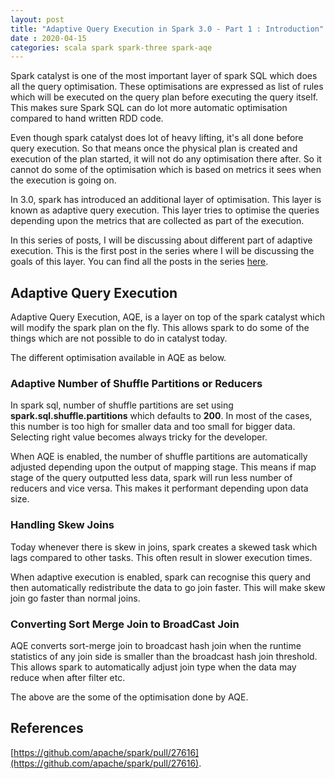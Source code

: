 ```yaml
---
layout: post
title: "Adaptive Query Execution in Spark 3.0 - Part 1 : Introduction"
date : 2020-04-15
categories: scala spark spark-three spark-aqe
---
```

Spark catalyst is one of the most important layer of spark SQL which does all the query optimisation. These optimisations are expressed as list of rules which will be executed on the query plan before executing the query itself. This makes sure Spark SQL can do lot more automatic optimisation compared to hand written RDD code.

Even though spark catalyst does lot of heavy lifting, it's all done before query execution. So that means once the physical plan is created and execution of the plan started, it will not do any optimisation there after. So it cannot do some of the optimisation which is based on metrics it sees when the execution is going on.

In 3.0, spark has introduced an additional layer of optimisation. This layer is known as adaptive query execution. This layer tries to optimise the queries depending upon the metrics that are collected as part of the execution.

In this series of posts, I will be discussing about different part of adaptive execution. This is the first post in the series where I will be discussing the goals of this layer. You can find all the posts in the series [here](/categories/spark-aqe).


## Adaptive Query Execution

Adaptive Query Execution, AQE,  is a layer on top of the spark catalyst which will modify the spark plan on the fly. This allows spark to do some of the things which are not possible to do in catalyst today.

The different optimisation available in AQE as below.

### Adaptive Number of Shuffle Partitions or Reducers

In spark sql, number of shuffle partitions are set using **spark.sql.shuffle.partitions** which defaults to **200**. In most of the cases, this number is too high for smaller data and too small for bigger data. Selecting right value becomes always tricky for the developer.

When AQE is enabled, the number of shuffle partitions are automatically adjusted depending upon the output of mapping stage. This means if map stage of the query outputted less data, spark will run less number of reducers and vice versa. This makes it performant depending upon data size.

### Handling Skew Joins

Today whenever there is skew in joins, spark creates a skewed task which lags compared to other tasks. This often result in slower execution times.

When adaptive execution is enabled, spark can recognise this query and then automatically redistribute the data to go join faster. This will make skew join go faster than normal joins.

### Converting Sort Merge Join to BroadCast Join

AQE converts sort-merge join to broadcast hash join when the runtime statistics of any join side is smaller than the broadcast hash join threshold. This allows spark to automatically adjust join type when the data may reduce when after filter etc.

The above are the some of the optimisation done by AQE.

## References

[https://github.com/apache/spark/pull/27616](https://github.com/apache/spark/pull/27616).

